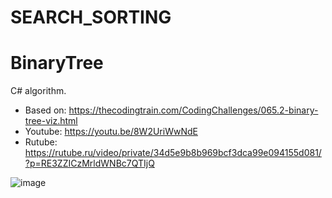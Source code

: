 # SEARCH_SORTING
 
# BinaryTree

C# algorithm.

- Based on: https://thecodingtrain.com/CodingChallenges/065.2-binary-tree-viz.html
- Youtube: https://youtu.be/8W2UriWwNdE
- Rutube: https://rutube.ru/video/private/34d5e9b8b969bcf3dca99e094155d081/?p=RE3ZZICzMrldWNBc7QTIjQ

![image](https://github.com/user-attachments/assets/75b037c9-1615-497d-a977-d5ef5c8f0dd6)
